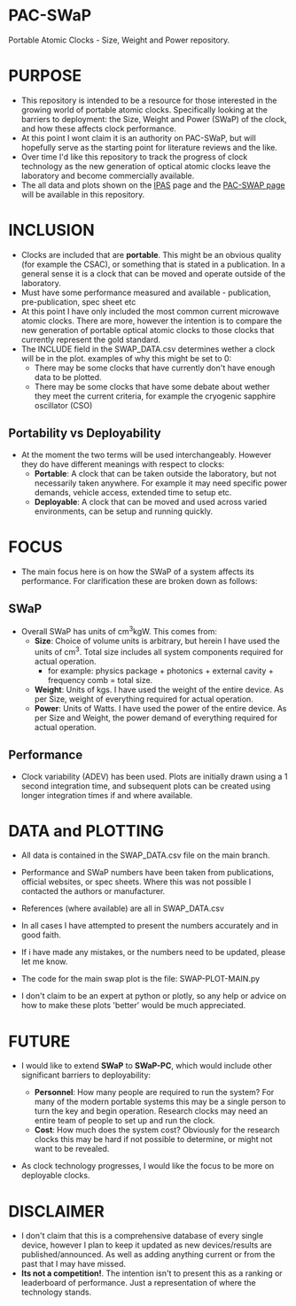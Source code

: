 # PAC-SWaP
Portable Atomic Clocks - Size, Weight and Power repository.


# PURPOSE
- This repository is intended to be a resource for those interested in the growing world of portable atomic clocks. Specifically looking at the barriers to deployment: the Size, Weight and Power (SWaP) of the clock, and how these affects clock performance. 
- At this point I wont claim it is an authority on PAC-SWaP, but will hopefully serve as the starting point for literature reviews and the like. 
- Over time I'd like this repository to track the progress of clock technology as the new generation of optical atomic clocks leave the laboratory and become commercially available. 
- The all data and plots shown on the [IPAS](https://www.adelaide.edu.au/ipas/research-groups/precision-measurement-group/portable-atomic-clocks/precision-timing-plot) page and the [PAC-SWAP page](https://a1120960.github.io/PAC-SWaP/) will be available in this repository. 


# INCLUSION
- Clocks are included that are **portable**. This might be an obvious quality (for example the CSAC), or something that is stated in a publication. In a general sense it is a clock that can be moved and operate outside of the laboratory.
- Must have some performance measured and available - publication, pre-publication, spec sheet etc
- At this point I have only included the most common current microwave atomic clocks. There are more, however the intention is to compare the new generation of portable optical atomic clocks to those clocks that currently represent the gold standard. 
- The INCLUDE field in the SWAP_DATA.csv determines wether a clock will be in the plot. examples of why this might be set to 0:
    - There may be some clocks that have currently don't have enough data to be plotted.
    - There may be some clocks that have some debate about wether they meet the current criteria, for example the cryogenic sapphire oscillator (CSO)

## Portability vs Deployability
- At the moment the two terms will be used interchangeably. However they do have different meanings with respect to clocks:
    - **Portable**: A clock that can be taken outside the laboratory, but not necessarily taken anywhere. For example it may need specific power demands, vehicle access, extended time to setup etc. 
    - **Deployable**: A clock that can be moved and used across varied environments, can be setup and running quickly. 


# FOCUS
- The main focus here is on how the SWaP of a system affects its performance. For clarification these are broken down as follows:
## SWaP
- Overall SWaP has units of cm<sup>3</sup>kgW. This comes from:
    - **Size**: Choice of volume units is arbitrary, but herein I have used the units of cm<sup>3</sup>. Total size includes all system components required for actual operation.
        - for example: physics package + photonics + external cavity + frequency comb = total size. 
    - **Weight**: Units of kgs. I have used the weight of the entire device. As per Size,  weight of everything required for actual operation. 
    - **Power**: Units of Watts. I have used the power of the entire device. As per Size and Weight, the power demand of everything required for actual operation.

## Performance 
- Clock variability (ADEV) has been used. Plots are initially drawn using a 1 second integration time, and subsequent plots can be created using longer integration times if and where available.



# DATA and PLOTTING
- All data is contained in the SWAP_DATA.csv file on the main branch.
- Performance and SWaP numbers have been taken from publications, official websites, or spec sheets. Where this was not possible I contacted the authors or manufacturer. 
- References (where available) are all in SWAP_DATA.csv 
- In all cases I have attempted to present the numbers accurately and in good faith.
- If i have made any mistakes, or the numbers need to be updated, please let me know.

- The code for the main swap plot is the file: SWAP-PLOT-MAIN.py
- I don't claim to be an expert at python or plotly, so any help or advice on how to make these plots 'better' would be much appreciated. 

# FUTURE
- I would like to extend **SWaP** to **SWaP-PC**, which would include other significant barriers to deployability:
    - **Personnel**: How many people are required to run the system? For many of the modern portable systems this may be a single person to turn the key and begin operation. Research clocks may need an entire team of people to set up and run the clock.
    - **Cost**: How much does the system cost? Obviously for the research clocks this may be hard if not possible to determine, or might not want to be revealed.

- As clock technology progresses, I would like the focus to be more on deployable clocks.



# DISCLAIMER
- I don't claim that this is a comprehensive database of every single device, however I plan to keep it updated as new devices/results are published/announced. As well as adding anything current or from the past that I may have missed.
- **Its not a competition!**. The intention isn't to present this as a ranking or leaderboard of performance. Just a representation of where the technology stands.

